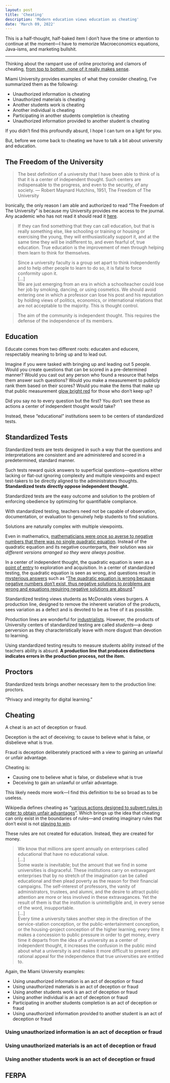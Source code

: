 ```yaml
---
layout: post
title: 'Cheating'
description: 'Modern education views education as cheating'
date: 'March 09, 2022'
---
```


This is a half-thought, half-baked item I don’t have the time or attention to continue at the moment—I have to memorize Macroeconomics equations, Java-isms, and marketing bullshit.

---

Thinking about the rampant use of online proctoring and clamors of cheating, [from top to bottom, none of it really makes sense](https://jakebinstein.com/blog/on-knuckle-scanners-and-cheating-how-to-bypass-proctortrack/).

Miami University provides examples of what they consider cheating, I’ve summarized them as the following:

- Unauthorized information is cheating
- Unauthorized materials is cheating
- Another students work is cheating
- Another individual is cheating
- Participating in another students completion is cheating
- Unauthorized information provided to another student is cheating

If you didn’t find this profoundly absurd, I hope I can turn on a light for you.

But, before we come back to cheating we have to talk a bit about  university and education.

## The Freedom of the University

> The best definition of a university that I have been able to think of is that it is a center of independent thought. Such centers are indispensable to the progress, and even to the security, of any society. — Robert Maynard Hutchins, 1951, The Freedom of The University

Ironically, the only reason I am able and authorized to read “The Freedom of The University” is because my University provides me access to the journal. Any academic who has not read it should read it [here](https://www.jstor.org/stable/pdf/2378553).

> If they can find something that they can call education, but that is really something else, like schooling or training or housing or exercising the young, they will enthusiastically support it, and at the same time  they will be indifferent to, and even fearful of, true education. True education is the improvement of men through helping them learn to think for themselves.

> Since a university faculty is a group set apart to think independently and to help other people to learn to do so, it is fatal to force conformity upon it.  
> […]  
> We are just emerging from an era in which a schoolteacher could lose her job by smoking, dancing, or using cosmetics. We should avoid entering one in which a professor can lose his post and his reputation by holding views of politics, economics, or international relations that are not acceptable to the majority. This is thought control.

> The aim of the community is independent thought. This requires the defense of the independence of its members.

## Education

Educate comes from two different roots: educaten and educere, respectably meaning to bring up and to lead out.

Imagine if you were tasked with bringing up and leading out 5 people. Would you create questions that can be scored in a pre-determined manner? Would you cast out any person who found a resource that helps them answer such questions? Would you make a measurement to publicly rank them based on their scores? Would you make the items that make up that public measurement [glow bright red](https://www.latimes.com/health/la-xpm-2011-oct-19-la-me-1019-lopez-disney-20111018-story.html) for those who don’t keep up?

Did you say no to every question but the first? You don’t see these as actions a center of independent thought would take?

Instead, these “educational” institutions seem to be centers of standardized tests.

## Standardized Tests

Standardized tests are tests designed in such a way that the questions and interpretations are consistent and are administered and scored in a predetermined, standard manner.

Such tests reward quick answers to superficial questions—questions either lacking or flat-out ignoring complexity and multiple viewpoints and expect test-takers to be directly aligned to the administrators thoughts. **Standardized tests directly oppose independent thought.**

Standardized tests are the easy outcome and solution to the problem of enforcing obedience by optimizing for quantifiable compliance.

With standardized testing, teachers need not be capable of observation, documentation, or evaluation to genuinely help students to find solutions.

Solutions are naturally complex with multiple viewpoints.

Even in mathematics, [mathematicians were once so averse to negative numbers that there was no single quadratic equation](https://youtu.be/cUzklzVXJwo). Instead of the quadratic equation and its negative counterparts, their solution was _six different versions arranged so they were always positive_.

In a center of independent thought, the quadratic equation is seen as a [point of entry](https://lukasmurdock.com/entry-points/) to exploration and acquisition. In a center of standardized testing, the quadratic equation is seen as wrong, and questions result in [mysterious answers](https://www.lesswrong.com/posts/6i3zToomS86oj9bS6/mysterious-answers-to-mysterious-questions) such as “[The quadratic equation is wrong because negative numbers don’t exist, thus negative solutions to problems are wrong and equations requiring negative solutions are absurd](https://en.wikipedia.org/wiki/Negative_number#History).”

Standardized testing views students as McDonalds views burgers. A production line, designed to remove the inherent variation of the products, sees variation as a defect and is devoted to be as free of it as possible.

Production lines are wonderful for [industrialists](https://seths.blog/2012/12/industrialists-vs-the-rest-of-us/). However, the products of University centers of standardized testing are called *students*—a deep perversion as they characteristically leave with more disgust than devotion to learning.

Using standardized testing results to measure students ability instead of the teachers ability is absurd. **A production line that produces distinctions indicates errors in the production process, not the item.**

## Proctors

Standardized tests brings another necessary item to the production line: proctors.

“Privacy and integrity for digital learning.”

## Cheating

A cheat is an act of deception or fraud.

Deception is the act of deceiving; to cause to believe what is false, or disbelieve what is true.

Fraud is deception deliberately practiced with a view to gaining an unlawful or unfair advantage.

Cheating is:
* Causing one to believe what is false, or disbelieve what is true
* Deceiving to gain an unlawful or unfair advantage.

This likely needs more work—I find this definition to be so broad as to be useless.

Wikipedia defines cheating as “[various actions designed to subvert rules in order to obtain unfair advantages](https://en.wikipedia.org/wiki/Cheating)”. Which brings up the idea that cheating can only exist in the boundaries of rules—and creating imaginary rules that don’t exist is not [playing to win](https://www.sirlin.net/articles/playing-to-win). 

These rules are not created for education. Instead, they are created for money.

> We know that millions are spent annually on enterprises called educational that have no educational value.  
> […]  
> Some waste is inevitable; but the amount that we find in some universities is disgraceful. These institutions carry on extravagant enterprises that by no stretch of the imagination can be called educational and then plead poverty as the reason for their financial campaigns. The self-interest of professors, the vanity of administrators, trustees, and alumni, and the desire to attract public attention are more or less involved in these extravagances. Yet the result of them is that the institution is unintelligible and, in every sense of the word, insupportable.  
> […]  
> Every time a university takes another step in the direction of the service-station conception, or the public-entertainment conception, or the housing-project conception of the higher learning, every time it makes a concession to public pressure in order to get money, every time it departs from the idea of a university as a center of independent thought, it increases the confusion in the public mind about what a university is and makes it more difficult to present any rational appeal for the independence that true universities are entitled to.

Again, the Miami University examples:

- Using unauthorized information is an act of deception or fraud
- Using unauthorized materials is an act of deception or fraud
- Using another students work is an act of deception or fraud
- Using another individual is an act of deception or fraud
- Participating in another students completion is an act of deception or fraud
- Using unauthorized information provided to another student is an act of deception or fraud

### Using unauthorized information is an act of deception or fraud

### Using unauthorized materials is an act of deception or fraud

### Using another students work is an act of deception or fraud

## FERPA
